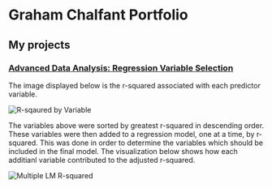 # Graham Chalfant Portfolio
## My projects

### [Advanced Data Analysis: Regression Variable Selection ](https://github.com/GrahamChalfant/Advanced_Data_Analysis_Project)

The image displayed below is the r-squared associated with each predictor variable. 

![R-sqaured by Variable](https://user-images.githubusercontent.com/70036009/129126071-91d66901-c239-4499-8837-e1a6abe405db.png)

The variables above were sorted by greatest r-squared in descending order. These variables were then added to a regression model, one at a time, by r-squared. This was done in order to determine the variables which should be included in the final model. The visualization below shows how each additianl variable contributed to the adjusted r-squared. 

![Multiple LM R-squared](https://user-images.githubusercontent.com/70036009/129126196-9b064030-e62c-486a-ae9e-93e51074c79e.png)

